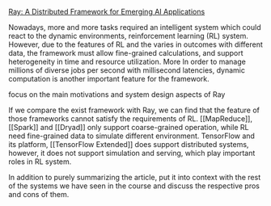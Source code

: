 [Ray: A Distributed Framework for Emerging AI Applications](https://www.usenix.org/system/files/osdi18-moritz.pdf)

Nowadays, more and more tasks required an intelligent system which could react to the dynamic environments, reinforcement learning (RL) system. However, due to the features of RL and the 
varies in outcomes with different data, the framework must allow fine-grained calculations, and support heterogeneity in time and resource utilization. More In order to manage millions of diverse jobs per second with millisecond latencies, dynamic computation is another important 
feature for the framework.



focus on the main motivations and system design aspects of Ray


If we compare the exist framework with Ray, we can find that the feature of those frameworks cannot satisfy the requirements of RL. [[MapReduce]], [[Spark]] and [[Dryad]] only support coarse-grained operation, while RL need fine-grained data to simulate different environment. TensorFlow and its platform, [[TensorFlow Extended]] does support distributed systems, however, it does not support simulation and serving, which play important roles in RL system.





In addition to purely summarizing the article, put it into context with the rest of the systems we have seen in the course and discuss the respective pros and cons of them.